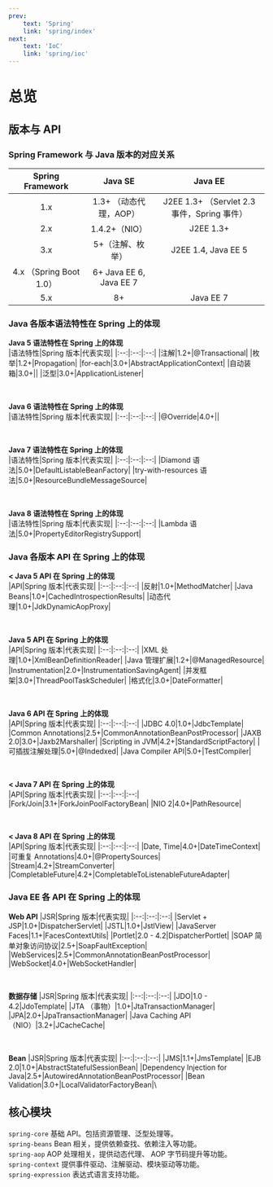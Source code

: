 ```yaml
---
prev: 
    text: 'Spring'
    link: 'spring/index'
next: 
    text: 'IoC'
    link: 'spring/ioc'
---
```


# 总览
## 版本与 API

### Spring Framework 与 Java 版本的对应关系
|Spring Framework|Java SE| Java EE|
|:--:|:--:|:--:|
|1.x|1.3+ （动态代理，AOP）|J2EE 1.3+ （Servlet 2.3 事件，Spring 事件）|
|2.x|1.4.2+（NIO）|J2EE 1.3+|
|3.x|5+（注解、枚举）|J2EE 1.4, Java EE 5|
|4.x （Spring Boot 1.0）|6+	Java EE 6, Java EE 7|
|5.x|8+|Java EE 7|

### Java 各版本语法特性在 Spring 上的体现
**Java 5 语法特性在 Spring 上的体现**  
|语法特性|Spring 版本|代表实现|
|:--:|:--:|:--:|
|注解|1.2+|@Transactional|
|枚举|1.2+|Propagation|
|for-each|3.0+|AbstractApplicationContext|
|自动装箱|3.0+||
|泛型|3.0+|ApplicationListener|

<br/>

**Java 6 语法特性在 Spring 上的体现**  
|语法特性|Spring 版本|代表实现|
|:--:|:--:|:--:|
|@Override|4.0+||

<br/>

**Java 7 语法特性在 Spring 上的体现**  
|语法特性|Spring 版本|代表实现|
|:--:|:--:|:--:|
|Diamond 语法|5.0+|DefaultListableBeanFactory|
|try-with-resources 语法|5.0+|ResourceBundleMessageSource|

<br/>

**Java 8 语法特性在 Spring 上的体现**  
|语法特性|Spring 版本|代表实现|
|:--:|:--:|:--:|
|Lambda 语法|5.0+|PropertyEditorRegistrySupport|

### Java 各版本 API 在 Spring 上的体现
**< Java 5 API 在 Spring 上的体现**  
|API|Spring 版本|代表实现|
|:--:|:--:|:--:|
|反射|1.0+|MethodMatcher|
|Java Beans|1.0+|CachedIntrospectionResults|
|动态代理|1.0+|JdkDynamicAopProxy|

<br />

**Java 5 API 在 Spring 上的体现**  
|API|Spring 版本|代表实现|
|:--:|:--:|:--:|
|XML 处理|1.0+|XmlBeanDefinitionReader|
|Java 管理扩展|1.2+|@ManagedResource|
|Instrumentation|2.0+|InstrumentationSavingAgent|
|并发框架|3.0+|ThreadPoolTaskScheduler|
|格式化|3.0+|DateFormatter|

<br />

**Java 6 API 在 Spring 上的体现**  
|API|Spring 版本|代表实现|
|:--:|:--:|:--:|
|JDBC 4.0|1.0+|JdbcTemplate|
|Common Annotations|2.5+|CommonAnnotationBeanPostProcessor|
|JAXB 2.0|3.0+|Jaxb2Marshaller|
|Scripting in JVM|4.2+|StandardScriptFactory|
|可插拔注解处理|5.0+|@Indedxed|
|Java Compiler API|5.0+|TestCompiler|

<br />

**< Java 7 API 在 Spring 上的体现**  
|API|Spring 版本|代表实现|
|:--:|:--:|:--:|
|Fork/Join|3.1+|ForkJoinPoolFactoryBean|
|NIO 2|4.0+|PathResource|

<br />

**< Java 8 API 在 Spring 上的体现**  
|API|Spring 版本|代表实现|
|:--:|:--:|:--:|
|Date, Time|4.0+|DateTimeContext|
|可重复 Annotations|4.0+|@PropertySources|
|Stream|4.2+|StreamConverter|
|CompletableFuture|4.2+|CompletableToListenableFutureAdapter|

### Java EE 各 API 在 Spring 上的体现
**Web API**
|JSR|Spring 版本|代表实现|
|:--:|:--:|:--:|
|Servlet + JSP|1.0+|DispatcherServlet|
|JSTL|1.0+|JstlView|
|JavaServer Faces|1.1+|FacesContextUtils|
|Portlet|2.0 - 4.2|DispatcherPortlet|
|SOAP 简单对象访问协议|2.5+|SoapFaultException|
|WebServices|2.5+|CommonAnnotationBeanPostProcessor|
|WebSocket|4.0+|WebSocketHandler|

<br />

**数据存储**
|JSR|Spring 版本|代表实现|
|:--:|:--:|:--:|
|JDO|1.0 - 4.2|JdoTemplate|
|JTA （事物）|1.0+|JtaTransactionManager|
|JPA|2.0+|JpaTransactionManager|
|Java Caching API （NIO）|3.2+|JCacheCache|

<br />

**Bean**
|JSR|Spring 版本|代表实现|
|:--:|:--:|:--:|
|JMS|1.1+|JmsTemplate|
|EJB 2.0|1.0+|AbstractStatefulSessionBean|
|Dependency Injection for Java|2.5+|AutowiredAnnotationBeanPostProcessor|
|Bean Validation|3.0+|LocalValidatorFactoryBean|\

## 核心模块
`spring-core` 基础 API。包括资源管理、泛型处理等。  
`spring-beans`  Bean 相关，提供依赖查找、依赖注入等功能。  
`spring-aop` AOP 处理相关，提供动态代理、 AOP 字节码提升等功能。  
`spring-context` 提供事件驱动、注解驱动、模块驱动等功能。  
`spring-expression` 表达式语言支持功能。